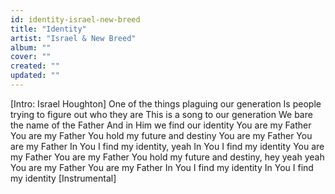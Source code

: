 ```yaml
---
id: identity-israel-new-breed
title: "Identity"
artist: "Israel & New Breed"
album: ""
cover: ""
created: ""
updated: ""
---
```


[Intro: Israel Houghton]
One of the things plaguing our generation
Is people trying to figure out who they are
This is a song to our generation
We bare the name of the Father
And in Him we find our identity
You are my Father
You are my Father
You hold my future and destiny
You are my Father
You are my Father
In You I find my identity, yeah
In You I find my identity
You are my Father
You are my Father
You hold my future and destiny, hey yeah yeah
You are my Father
You are my Father
In You I find my identity
In You I find my identity
[Instrumental]